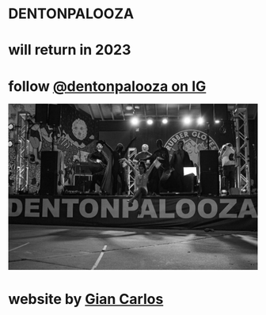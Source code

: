 # DENTONPALOOZA
# will return in 2023
# follow [@dentonpalooza on IG](https://www.instagram.com/dentonpalooza)
![palooza](/img/DSC_2670.jpg)
# website by [Gian Carlos](https://www.giantcarlos.com/)